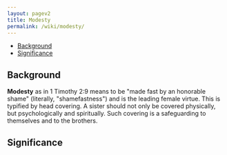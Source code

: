 ```yaml
---
layout: pagev2
title: Modesty
permalink: /wiki/modesty/
---
```

- [Background](#background)
- [Significance](#significance)

## Background

**Modesty** as in 1 Timothy 2:9 means to be "made fast by an honorable shame" (literally, "shamefastness") and is the leading female virtue. This is typified by head covering. A sister should not only be covered physically, but psychologically and spiritually. Such covering is a safeguarding to themselves and to the brothers.

## Significance
